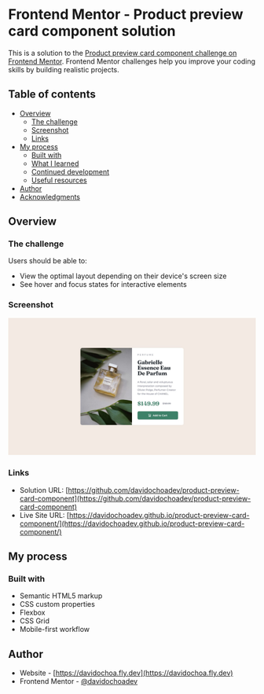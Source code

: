 # Frontend Mentor - Product preview card component solution

This is a solution to the [Product preview card component challenge on Frontend Mentor](https://www.frontendmentor.io/challenges/product-preview-card-component-GO7UmttRfa). Frontend Mentor challenges help you improve your coding skills by building realistic projects. 

## Table of contents

- [Overview](#overview)
  - [The challenge](#the-challenge)
  - [Screenshot](#screenshot)
  - [Links](#links)
- [My process](#my-process)
  - [Built with](#built-with)
  - [What I learned](#what-i-learned)
  - [Continued development](#continued-development)
  - [Useful resources](#useful-resources)
- [Author](#author)
- [Acknowledgments](#acknowledgments)

## Overview

### The challenge

Users should be able to:

- View the optimal layout depending on their device's screen size
- See hover and focus states for interactive elements

### Screenshot

![](./assets/design/desktop-design.jpg)

### Links

- Solution URL: [https://github.com/davidochoadev/product-preview-card-component](https://github.com/davidochoadev/product-preview-card-component)
- Live Site URL: [https://davidochoadev.github.io/product-preview-card-component/](https://davidochoadev.github.io/product-preview-card-component/)

## My process

### Built with

- Semantic HTML5 markup
- CSS custom properties
- Flexbox
- CSS Grid
- Mobile-first workflow

## Author

- Website - [https://davidochoa.fly.dev](https://davidochoa.fly.dev)
- Frontend Mentor - [@davidochoadev](https://www.frontendmentor.io/profile/davidochoadev)

